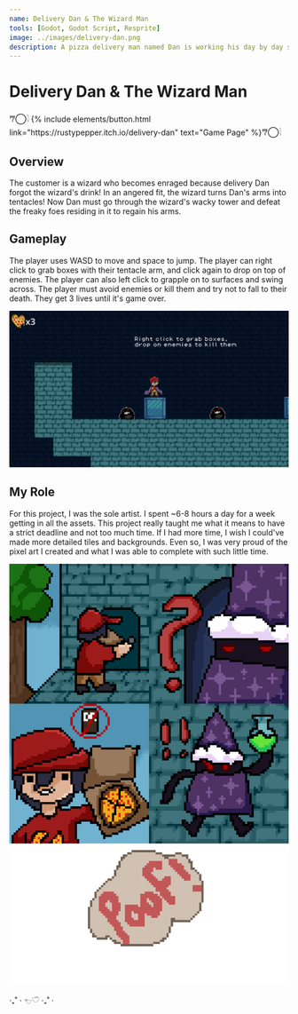 ```yaml
---
name: Delivery Dan & The Wizard Man
tools: [Godot, Godot Script, Resprite]
image: ../images/delivery-dan.png
description: A pizza delivery man named Dan is working his day by day shift, until he gets an unusual customer. 2D Pixel Platformer. I was the lead and sole Artist, and set up all the graphics in Godot. Click to learn more.
---
```


# Delivery Dan & The Wizard Man

<p class="text-center">𐂐◯𓇋
{% include elements/button.html link="https://rustypepper.itch.io/delivery-dan" text="Game Page" %}𐂐◯𓇋
</p>

## Overview

The customer is a wizard who becomes enraged because delivery Dan forgot the wizard's drink! In an angered fit, the wizard turns Dan's arms into tentacles! Now Dan must go through the wizard's wacky tower and defeat the freaky foes residing in it to regain his arms.

## Gameplay

The player uses WASD to move and space to jump. The player can right click to grab boxes with their tentacle arm, and click again to drop on top of enemies. The player can also left click to grapple on to surfaces and swing across. The player must avoid enemies or kill them and try not to fall to their death. They get 3 lives until it's game over.

![search](../images/delivery-dan-gameplay.png)

## My Role

For this project, I was the sole artist. I spent ~6-8 hours a day for a week getting in all the assets. This project really taught me what it means to have a strict deadline and not too much time. If I had more time, I wish I could've made more detailed tiles and backgrounds. Even so, I was very proud of the pixel art I created and what I was able to complete with such little time.

![preview](../images/delivery-dan-opening.png)

<p class="text-center">‧₊˚ ⋅  𓐐𓎩 ‧₊˚ ⋅</p>
